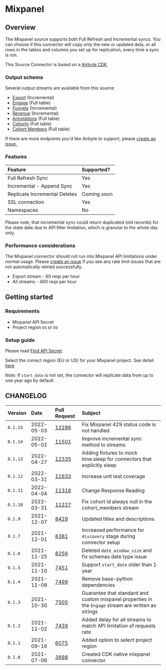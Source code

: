 # Mixpanel

## Overview

The Mixpanel source supports both Full Refresh and Incremental syncs. You can choose if this connector will copy only the new or updated data, or all rows in the tables and columns you set up for replication, every time a sync is run.

This Source Connector is based on a [Airbyte CDK](https://docs.airbyte.io/connector-development/cdk-python).

### Output schema

Several output streams are available from this source:

* [Export](https://developer.mixpanel.com/docs/exporting-raw-data#section-export-api-reference) \(Incremental\)
* [Engage](https://developer.mixpanel.com/docs/data-export-api#section-engage) \(Full table\)
* [Funnels](https://developer.mixpanel.com/docs/data-export-api#section-funnels) \(Incremental\)
* [Revenue](https://developer.mixpanel.com/docs/data-export-api#section-hr-span-style-font-family-courier-revenue-span) \(Incremental\)
* [Annotations](https://developer.mixpanel.com/docs/data-export-api#section-annotations) \(Full table\)
* [Cohorts](https://developer.mixpanel.com/docs/cohorts#section-list-cohorts) \(Full table\)
* [Cohort Members](https://developer.mixpanel.com/docs/data-export-api#section-engage) \(Full table\)

If there are more endpoints you'd like Airbyte to support, please [create an issue.](https://github.com/airbytehq/airbyte/issues/new/choose)

### Features

| Feature | Supported? |
| :--- | :--- |
| Full Refresh Sync | Yes |
| Incremental - Append Sync | Yes |
| Replicate Incremental Deletes | Coming soon |
| SSL connection | Yes |
| Namespaces | No |

Please note, that incremental sync could return duplicated \(old records\) for the state date due to API filter limitation, which is granular to the whole day only.

### Performance considerations

The Mixpanel connector should not run into Mixpanel API limitations under normal usage. Please [create an issue](https://github.com/airbytehq/airbyte/issues) if you see any rate limit issues that are not automatically retried successfully.

* Export stream - 60 reqs per hour
* All streams - 400 reqs per hour

## Getting started

### Requirements

* Mixpanel API Secret
* Project region `US` or `EU`

### Setup guide
<!-- markdown-link-check-disable-next-line -->
Please read [Find API Secret](https://help.mixpanel.com/hc/en-us/articles/115004502806-Find-Project-Token-).

<!-- markdown-link-check-disable-next-line -->
Select the correct region \(EU or US\) for your Mixpanel project. See detail [here](https://help.mixpanel.com/hc/en-us/articles/360039135652-Data-Residency-in-EU)

*Note:* If `start_date` is not set, the connector will replicate data from up to one year ago by default.

## CHANGELOG

| Version  | Date       | Pull Request                                             | Subject                                                                                              |
|:---------|:-----------|:---------------------------------------------------------|:-----------------------------------------------------------------------------------------------------|
| `0.1.15` | 2022-05-03 | [12286](https://github.com/airbytehq/airbyte/pull/12286) | Fix Mixpanel 429 status code is not handled                                                          |  
| `0.1.14` | 2022-05-02 | [11501](https://github.com/airbytehq/airbyte/pull/11501) | Improve incremental sync method to streams                                                           |
| `0.1.13` | 2022-04-27 | [12335](https://github.com/airbytehq/airbyte/pull/12335) | Adding fixtures to mock time.sleep for connectors that explicitly sleep                              |  
| `0.1.12` | 2022-03-31 | [11633](https://github.com/airbytehq/airbyte/pull/11633) | Increase unit test coverage                                                                          |  
| `0.1.11` | 2022-04-04 | [11318](https://github.com/airbytehq/airbyte/pull/11318) | Change Response Reading                                                                              |
| `0.1.10` | 2022-03-31 | [11227](https://github.com/airbytehq/airbyte/pull/11227) | Fix cohort id always null in the cohort_members stream                                               |
| `0.1.9`  | 2021-12-07 | [8429](https://github.com/airbytehq/airbyte/pull/8578)   | Updated titles and descriptions                                                                      |
| `0.1.7`  | 2021-12-01 | [8381](https://github.com/airbytehq/airbyte/pull/8381)   | Increased performance for `discovery` stage during connector setup                                   |
| `0.1.6`  | 2021-11-25 | [8256](https://github.com/airbytehq/airbyte/issues/8256) | Deleted `date_window_size` and fix schemas date type issue                                           |
| `0.1.5`  | 2021-11-10 | [7451](https://github.com/airbytehq/airbyte/issues/7451) | Support `start_date` older than 1 year                                                               |
| `0.1.4`  | 2021-11-08 | [7499](https://github.com/airbytehq/airbyte/pull/7499)   | Remove base-python dependencies                                                                      |
| `0.1.3`  | 2021-10-30 | [7505](https://github.com/airbytehq/airbyte/issues/7505) | Guarantee that standard and custom mixpanel properties in the `Engage` stream are written as strings |
| `0.1.2`  | 2021-11-02 | [7439](https://github.com/airbytehq/airbyte/issues/7439) | Added delay for all streams to match API limitation of requests rate                                 |
| `0.1.1`  | 2021-09-16 | [6075](https://github.com/airbytehq/airbyte/issues/6075) | Added option to select project region                                                                |
| `0.1.0`  | 2021-07-06 | [3698](https://github.com/airbytehq/airbyte/issues/3698) | Created CDK native mixpanel connector                                                                |


